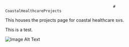                                                     # CoastalHealthcareProjects
                                                    
This houses the projects page for coastal healthcare svs. 

This is a test. 

<img src="[[images/Ryan-3.jpg](https://github.com/camslam13/CoastalHealthcareProjects/blob/4ffd1a130a8d8f9462c8cb9c4402fc61ab0109d1/images/Ryan-3.jpg)https://github.com/camslam13/CoastalHealthcareProjects/blob/4ffd1a130a8d8f9462c8cb9c4402fc61ab0109d1/images/Ryan-3.jpg](https://github.com/camslam13/CoastalHealthcareProjects/blob/db5f8d20263d74d85ec17752884956f6f6b13372/images/Ryan-3.jpg)https://github.com/camslam13/CoastalHealthcareProjects/blob/db5f8d20263d74d85ec17752884956f6f6b13372/images/Ryan-3.jpg" alt="Image Alt Text">

